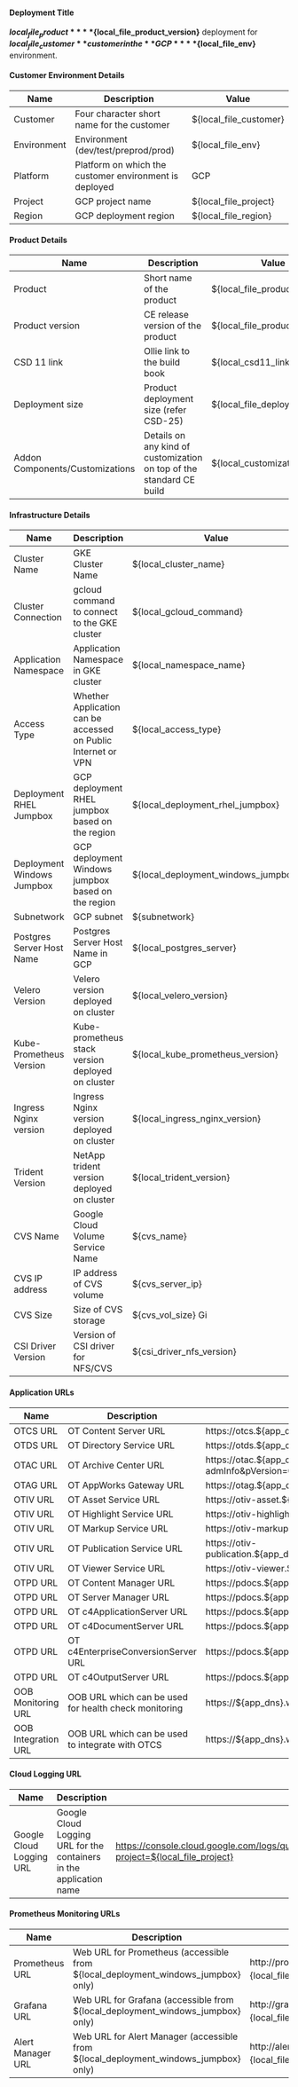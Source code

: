 #### Deployment Title
**${local_file_product}** **${local_file_product_version}** deployment for **${local_file_customer}** customer in the **GCP** **${local_file_env}** environment.


#### Customer Environment Details

   | Name                | Description                               | Value                  |
   | ------------------- | ------------------------------------------| -----------------------|
   | Customer            | Four character short name for the customer| ${local_file_customer} |
   | Environment         | Environment (dev/test/preprod/prod)       | ${local_file_env}      |
   | Platform            | Platform on which the customer environment is deployed | GCP  |
   | Project             | GCP project name                          | ${local_file_project}  |  
   | Region              | GCP deployment region                     | ${local_file_region}   |


#### Product Details

   | Name                | Description                               | Value                  |
   | ------------------- | ------------------------------------------| -----------------------|
   | Product             | Short name of the product                 | ${local_file_product}  |
   | Product version     | CE release version of the product         | ${local_file_product_version} |
   | CSD 11 link         | Ollie link to the build book              | ${local_csd11_link}           |
   | Deployment size     | Product deployment size (refer CSD-25)    | ${local_file_deployment_size} |
   | Addon Components/Customizations | Details on any kind of customization on top of the standard CE build  | ${local_customization} |


#### Infrastructure Details

   | Name                | Description                               | Value                  |
   | ------------------- | ------------------------------------------| -----------------------|
   | Cluster Name        | GKE Cluster Name                          | ${local_cluster_name}  |
   | Cluster Connection  | gcloud command to connect to the GKE cluster | ${local_gcloud_command} |
   | Application Namespace| Application Namespace in GKE cluster      | ${local_namespace_name} |
   | Access Type| Whether Application can be accessed on Public Internet or VPN    | ${local_access_type} |
   | Deployment RHEL Jumpbox | GCP deployment RHEL jumpbox based on the region | ${local_deployment_rhel_jumpbox} |
   | Deployment Windows Jumpbox | GCP deployment Windows jumpbox based on the region | ${local_deployment_windows_jumpbox} |
   | Subnetwork          | GCP subnet                                | ${subnetwork}          |
   | Postgres Server Host Name     | Postgres Server Host Name in GCP         | ${local_postgres_server} |
   | Velero Version      | Velero version deployed on cluster        | ${local_velero_version} |
   | Kube-Prometheus Version | Kube-prometheus stack version deployed on cluster | ${local_kube_prometheus_version} |
   | Ingress Nginx version | Ingress Nginx version deployed on cluster       | ${local_ingress_nginx_version} |
   | Trident Version       | NetApp trident version deployed on cluster | ${local_trident_version} |
   | CVS Name            | Google Cloud Volume Service Name          | ${cvs_name}            |
   | CVS IP address      | IP address of CVS volume                  | ${cvs_server_ip}       |
   | CVS Size            | Size of CVS storage                       | ${cvs_vol_size} Gi         |
   | CSI Driver Version  | Version of CSI driver for NFS/CVS         | ${csi_driver_nfs_version} |


#### Application URLs

   | Name               | Description                                          | Value                  |
   |------------------------------------------------------| ------------------------------------------| -----------------------|
   | OTCS URL | OT Content Server URL                                | https://otcs.${app_dns}.opentext.cloud/cs/cs |
   | OTDS URL | OT Directory Service URL                             | https://otds.${app_dns}.opentext.cloud/otds-admin |
   | OTAC URL | OT Archive Center URL                                | https://otac.${app_dns}.opentext.cloud/archive?admInfo&pVersion=0046&resultAs=html |
   | OTAG URL | OT AppWorks Gateway URL                              | https://otag.${app_dns}.opentext.cloud/ |
   | OTIV URL | OT Asset Service URL                                 | https://otiv-asset.${app_dns}.opentext.cloud/asset/api/v1/version |
   | OTIV URL | OT Highlight Service URL                             | https://otiv-highlight.${app_dns}.opentext.cloud/search/api/v1/version |
   | OTIV URL | OT Markup Service URL                                | https://otiv-markup.${app_dns}.opentext.cloud/markup/api/v1/version |
   | OTIV URL | OT Publication Service URL                           | https://otiv-publication.${app_dns}.opentext.cloud/publication/api/v1/version |
   | OTIV URL | OT Viewer Service URL                                | https://otiv-viewer.${app_dns}.opentext.cloud/viewer/api/v1/version |
   | OTPD URL | OT Content Manager URL                               | https://pdocs.${app_dns}.opentext.cloud/ContentManager/ |
   | OTPD URL | OT Server Manager URL                                | https://pdocs.${app_dns}.opentext.cloud/ServerManager/ |
   | OTPD URL | OT c4ApplicationServer URL                           | https://pdocs.${app_dns}.opentext.cloud/c4ApplicationServer/ |
   | OTPD URL | OT c4DocumentServer URL                              | https://pdocs.${app_dns}.opentext.cloud/c4DocumentServer/ |
   | OTPD URL | OT c4EnterpriseConversionServer URL                  | https://pdocs.${app_dns}.opentext.cloud/c4EnterpriseConversionServer/ |
   | OTPD URL | OT c4OutputServer URL                                | https://pdocs.${app_dns}.opentext.cloud/c4OutputServer/ |
   | OOB Monitoring URL | OOB URL which can be used for health check monitoring | https://${app_dns}.wopi.opentext.cloud/wopi/status                                 |
   | OOB Integration URL | OOB URL which can be used to integrate with OTCS     | https://${app_dns}.wopi.opentext.cloud/wopi                                        |

#### Cloud Logging URL

   | Name                | Description                               | Value                  |
   | ------------------- | ------------------------------------------| -----------------------|
   | Google Cloud Logging URL | Google Cloud Logging URL for the containers in the application name | https://console.cloud.google.com/logs/query;query=resource.labels.cluster_name%3D%22${local_cluster_name}%22%0Aresource.labels.location%3D%22${local_location}%22%0Aresource.labels.namespace_name%3D%22${local_namespace_name}%22?project=${local_file_project} |


#### Prometheus Monitoring URLs

   | Name                | Description                               | Value                  |
   | ------------------- | ------------------------------------------| -----------------------|
   | Prometheus URL | Web URL for Prometheus (accessible from ${local_deployment_windows_jumpbox} only) | http://prometheus-${local_file_customer}-${local_file_env}.cust.cloud.opentext.com |
   | Grafana URL | Web URL for Grafana (accessible from ${local_deployment_windows_jumpbox} only) | http://grafana-${local_file_customer}-${local_file_env}.cust.cloud.opentext.com |
   | Alert Manager URL | Web URL for Alert Manager (accessible from ${local_deployment_windows_jumpbox} only) | http://alertmanager-${local_file_customer}-${local_file_env}.cust.cloud.opentext.com |

